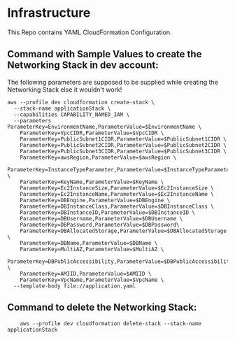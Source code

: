 # Infrastructure 

This Repo contains YAML CloudFormation Configuration. 

## Command with Sample Values to create the Networking Stack in dev account:

The following parameters are supposed to be supplied while creating the Networking Stack else it wouldn't work!

```
aws --profile dev cloudformation create-stack \
  --stack-name applicationStack \
  --capabilities CAPABILITY_NAMED_IAM \
  --parameters ParameterKey=EnvironmentName,ParameterValue=$EnvironmentName \
    ParameterKey=VpcCIDR,ParameterValue=$VpcCIDR \
    ParameterKey=PublicSubnet1CIDR,ParameterValue=$PublicSubnet1CIDR \
    ParameterKey=PublicSubnet2CIDR,ParameterValue=$PublicSubnet2CIDR \
    ParameterKey=PublicSubnet3CIDR,ParameterValue=$PublicSubnet3CIDR \
    ParameterKey=awsRegion,ParameterValue=$awsRegion \
    ParameterKey=InstanceTypeParameter,ParameterValue=$InstanceTypeParameter \
    ParameterKey=KeyName,ParameterValue=$KeyName \
    ParameterKey=Ec2InstanceSize,ParameterValue=$Ec2InstanceSize \
    ParameterKey=Ec2InstanceName,ParameterValue=$Ec2InstanceName \
    ParameterKey=DBEngine,ParameterValue=$DBEngine \
    ParameterKey=DBInstanceClass,ParameterValue=$DBInstanceClass \
    ParameterKey=DBInstanceID,ParameterValue=$DBInstanceID \
    ParameterKey=DBUsername,ParameterValue=$DBUsername \
    ParameterKey=DBPassword,ParameterValue=$DBPassword\
    ParameterKey=DBAllocatedStorage,ParameterValue=$DBAllocatedStorage \
    ParameterKey=DBName,ParameterValue=$DBName \
    ParameterKey=MultiAZ,ParameterValue=$MultiAZ \
    ParameterKey=DBPublicAccessibility,ParameterValue=$DBPublicAccessibility \
    ParameterKey=AMIID,ParameterValue=$AMIID \
    ParameterKey=VpcName,ParameterValue=$VpcName \
  --template-body file://application.yaml
```

## Command to delete the Networking Stack:

```
    aws --profile dev cloudformation delete-stack --stack-name applicationStack
```